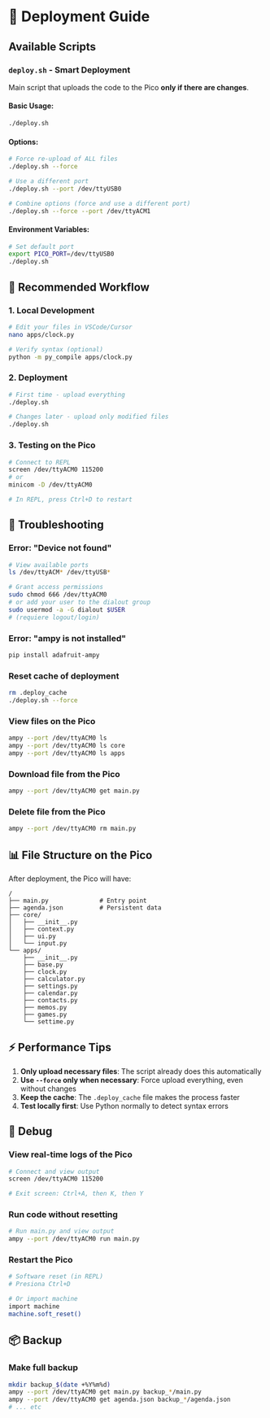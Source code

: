 # 🚀 Deployment Guide

## Available Scripts

### `deploy.sh` - Smart Deployment

Main script that uploads the code to the Pico **only if there are changes**.

#### Basic Usage:
```bash
./deploy.sh
```

#### Options:
```bash
# Force re-upload of ALL files
./deploy.sh --force

# Use a different port
./deploy.sh --port /dev/ttyUSB0

# Combine options (force and use a different port)
./deploy.sh --force --port /dev/ttyACM1
```

#### Environment Variables:
```bash
# Set default port
export PICO_PORT=/dev/ttyUSB0
./deploy.sh
```

## 📝 Recommended Workflow

### 1. Local Development
```bash
# Edit your files in VSCode/Cursor
nano apps/clock.py

# Verify syntax (optional)
python -m py_compile apps/clock.py
```

### 2. Deployment
```bash
# First time - upload everything
./deploy.sh

# Changes later - upload only modified files
./deploy.sh
```

### 3. Testing on the Pico
```bash
# Connect to REPL
screen /dev/ttyACM0 115200
# or
minicom -D /dev/ttyACM0

# In REPL, press Ctrl+D to restart
```

## 🔧 Troubleshooting

### Error: "Device not found"
```bash
# View available ports
ls /dev/ttyACM* /dev/ttyUSB*

# Grant access permissions
sudo chmod 666 /dev/ttyACM0
# or add your user to the dialout group
sudo usermod -a -G dialout $USER
# (requiere logout/login)
```

### Error: "ampy is not installed"
```bash
pip install adafruit-ampy
```

### Reset cache of deployment
```bash
rm .deploy_cache
./deploy.sh --force
```

### View files on the Pico
```bash
ampy --port /dev/ttyACM0 ls
ampy --port /dev/ttyACM0 ls core
ampy --port /dev/ttyACM0 ls apps
```

### Download file from the Pico
```bash
ampy --port /dev/ttyACM0 get main.py
```

### Delete file from the Pico
```bash
ampy --port /dev/ttyACM0 rm main.py
```

## 📊 File Structure on the Pico

After deployment, the Pico will have:

```
/
├── main.py              # Entry point
├── agenda.json          # Persistent data
├── core/
│   ├── __init__.py
│   ├── context.py
│   ├── ui.py
│   └── input.py
└── apps/
    ├── __init__.py
    ├── base.py
    ├── clock.py
    ├── calculator.py
    ├── settings.py
    ├── calendar.py
    ├── contacts.py
    ├── memos.py
    ├── games.py
    └── settime.py
```

## ⚡ Performance Tips

1. **Only upload necessary files**: The script already does this automatically
2. **Use `--force` only when necessary**: Force upload everything, even without changes
3. **Keep the cache**: The `.deploy_cache` file makes the process faster
4. **Test locally first**: Use Python normally to detect syntax errors

## 🐛 Debug

### View real-time logs of the Pico
```bash
# Connect and view output
screen /dev/ttyACM0 115200

# Exit screen: Ctrl+A, then K, then Y
```

### Run code without resetting
```bash
# Run main.py and view output
ampy --port /dev/ttyACM0 run main.py
```

### Restart the Pico
```bash
# Software reset (in REPL)
# Presiona Ctrl+D

# Or import machine
import machine
machine.soft_reset()
```

## 📦 Backup

### Make full backup
```bash
mkdir backup_$(date +%Y%m%d)
ampy --port /dev/ttyACM0 get main.py backup_*/main.py
ampy --port /dev/ttyACM0 get agenda.json backup_*/agenda.json
# ... etc
```


